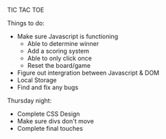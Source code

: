 TIC TAC TOE

Things to do:
- Make sure Javascript is functioning
  - Able to determine winner
  - Add a scoring system
  - Able to only click once
  - Reset the board/game
- Figure out intergration between Javascript & DOM
- Local Storage
- Find and fix any bugs

Thursday night: 
- Complete CSS Design
- Make sure divs don't move
- Complete final touches